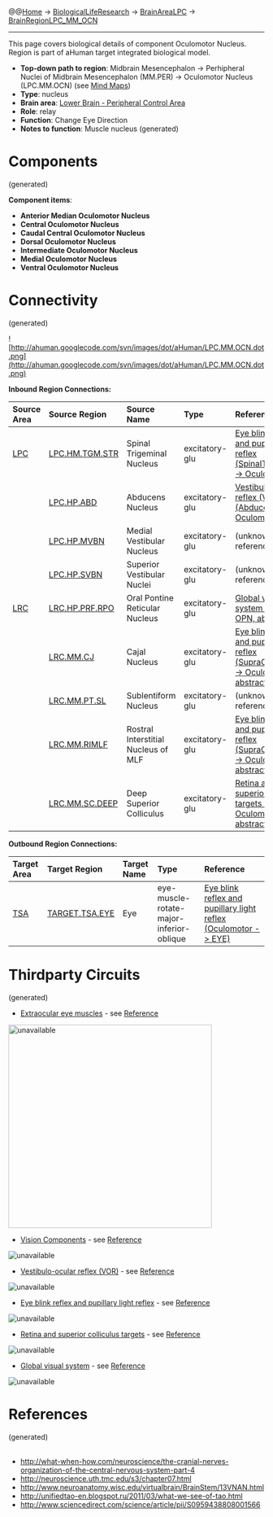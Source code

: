 @@[Home](Home.md) -> [BiologicalLifeResearch](BiologicalLifeResearch.md) -> [BrainAreaLPC](BrainAreaLPC.md) -> [BrainRegionLPC\_MM\_OCN](BrainRegionLPC_MM_OCN.md)

---


This page covers biological details of component Oculomotor Nucleus.
Region is part of aHuman target integrated biological model.

  * **Top-down path to region**: Midbrain Mesencephalon -> Perhipheral Nuclei of Midbrain Mesencephalon (MM.PER) -> Oculomotor Nucleus (LPC.MM.OCN) (see [Mind Maps](OverallMindMaps.md))
  * **Type**: nucleus
  * **Brain area**: [Lower Brain - Peripheral Control Area](BrainAreaLPC.md)
  * **Role**: relay
  * **Function**: Change Eye Direction
  * **Notes to function**: Muscle nucleus
(generated)
# Components #
(generated)


**Component items**:
  * **Anterior Median Oculomotor Nucleus**
  * **Central Oculomotor Nucleus**
  * **Caudal Central Oculomotor Nucleus**
  * **Dorsal Oculomotor Nucleus**
  * **Intermediate Oculomotor Nucleus**
  * **Medial Oculomotor Nucleus**
  * **Ventral Oculomotor Nucleus**

# Connectivity #
(generated)


![http://ahuman.googlecode.com/svn/images/dot/aHuman/LPC.MM.OCN.dot.png](http://ahuman.googlecode.com/svn/images/dot/aHuman/LPC.MM.OCN.dot.png)

**Inbound Region Connections:**

| **Source Area** | **Source Region** | **Source Name** | **Type** | **Reference** |
|:----------------|:------------------|:----------------|:---------|:--------------|
| [LPC](BrainAreaLPC.md) | [LPC.HM.TGM.STR](BrainRegionLPC_HM_TGM_STR.md) | Spinal Trigeminal Nucleus | excitatory-glu | [Eye blink reflex and pupillary light reflex (SpinalTrigeminal -> Oculomotor)](http://neuroscience.uth.tmc.edu/s3/chapter07.html) |
|                 | [LPC.HP.ABD](BrainRegionLPC_HP_ABD.md) | Abducens Nucleus | excitatory-glu | [Vestibulo-ocular reflex (VOR) (Abducens -> Oculomotor)](http://www.neuroanatomy.wisc.edu/virtualbrain/BrainStem/13VNAN.html) |
|                 | [LPC.HP.MVBN](BrainRegionLPC_HP_MVBN.md) | Medial Vestibular Nucleus | excitatory-glu | (unknown reference) |
|                 | [LPC.HP.SVBN](BrainRegionLPC_HP_SVBN.md) | Superior Vestibular Nuclei | excitatory-glu | (unknown reference) |
| [LRC](BrainAreaLRC.md) | [LRC.HP.PRF.RPO](BrainRegionLRC_HP_PRF_RPO.md) | Oral Pontine Reticular Nucleus | excitatory-glu | [Global visual system (RF -> OPN, abstract)](http://www.sciencedirect.com/science/article/pii/S0959438808001566) |
|                 | [LRC.MM.CJ](BrainRegionLRC_MM_CJ.md) | Cajal Nucleus   | excitatory-glu | [Eye blink reflex and pupillary light reflex (SupraOculomotor -> Oculomotor, abstract)](http://neuroscience.uth.tmc.edu/s3/chapter07.html) |
|                 | [LRC.MM.PT.SL](BrainRegionLRC_MM_PT_SL.md) | Sublentiform Nucleus | excitatory-glu | (unknown reference) |
|                 | [LRC.MM.RIMLF](BrainRegionLRC_MM_RIMLF.md) | Rostral Interstitial Nucleus of MLF | excitatory-glu | [Eye blink reflex and pupillary light reflex (SupraOculomotor -> Oculomotor, abstract)](http://neuroscience.uth.tmc.edu/s3/chapter07.html) |
|                 | [LRC.MM.SC.DEEP](BrainRegionLRC_MM_SC_DEEP.md) | Deep Superior Colliculus | excitatory-glu | [Retina and superior colliculus targets (SC -> Oculomotor, abstract)](http://unifiedtao-en.blogspot.ru/2011/03/what-we-see-of-tao.html) |

**Outbound Region Connections:**

| **Target Area** | **Target Region** | **Target Name** | **Type** | **Reference** |
|:----------------|:------------------|:----------------|:---------|:--------------|
| [TSA](BrainAreaTSA.md) | [TARGET.TSA.EYE](BrainRegionTARGET_TSA_EYE.md) | Eye             | eye-muscle-rotate-major-inferior-oblique | [Eye blink reflex and pupillary light reflex (Oculomotor -> EYE)](http://neuroscience.uth.tmc.edu/s3/chapter07.html) |

# Thirdparty Circuits #
(generated)

  * [Extraocular eye muscles](http://what-when-how.com/wp-content/uploads/2012/04/tmp15F38_thumb.jpg) - see [Reference](http://what-when-how.com/neuroscience/the-cranial-nerves-organization-of-the-central-nervous-system-part-4)

<img src='http://what-when-how.com/wp-content/uploads/2012/04/tmp15F38_thumb.jpg' alt='unavailable' height='400width=400'>

<ul><li><a href='http://ahuman.googlecode.com/svn/images/wiki/research/biomodel/vision-subcortical.jpg'>Vision Components</a> - see <a href='http://neuroscience.uth.tmc.edu/s3/chapter07.html'>Reference</a></li></ul>

<img src='http://ahuman.googlecode.com/svn/images/wiki/research/biomodel/vision-subcortical.jpg' alt='unavailable'>

<ul><li><a href='http://www.neuroanatomy.wisc.edu/virtualbrain/Images/13R.jpg'>Vestibulo-ocular reflex (VOR)</a> - see <a href='http://www.neuroanatomy.wisc.edu/virtualbrain/BrainStem/13VNAN.html'>Reference</a></li></ul>

<img src='http://www.neuroanatomy.wisc.edu/virtualbrain/Images/13R.jpg' alt='unavailable'>

<ul><li><a href='http://ahuman.googlecode.com/svn/images/wiki/research/biomodel/oculomotor.jpg'>Eye blink reflex and pupillary light reflex</a> - see <a href='http://neuroscience.uth.tmc.edu/s3/chapter07.html'>Reference</a></li></ul>

<img src='http://ahuman.googlecode.com/svn/images/wiki/research/biomodel/oculomotor.jpg' alt='unavailable'>

<ul><li><a href='http://2.bp.blogspot.com/-mjoruMnWeaU/TVp_YcF7meI/AAAAAAAAAsQ/8oZIVJrZVnw/s1600/Gray722.png'>Retina and superior colliculus targets</a> - see <a href='http://unifiedtao-en.blogspot.ru/2011/03/what-we-see-of-tao.html'>Reference</a></li></ul>

<img src='http://2.bp.blogspot.com/-mjoruMnWeaU/TVp_YcF7meI/AAAAAAAAAsQ/8oZIVJrZVnw/s1600/Gray722.png' alt='unavailable'>

<ul><li><a href='http://ars.els-cdn.com/content/image/1-s2.0-S0959438808001566-gr1.jpg'>Global visual system</a> - see <a href='http://www.sciencedirect.com/science/article/pii/S0959438808001566'>Reference</a></li></ul>

<img src='http://ars.els-cdn.com/content/image/1-s2.0-S0959438808001566-gr1.jpg' alt='unavailable'>


<h1>References</h1>
(generated)<br>
<br>
<ul><li><a href='http://what-when-how.com/neuroscience/the-cranial-nerves-organization-of-the-central-nervous-system-part-4'>http://what-when-how.com/neuroscience/the-cranial-nerves-organization-of-the-central-nervous-system-part-4</a>
</li><li><a href='http://neuroscience.uth.tmc.edu/s3/chapter07.html'>http://neuroscience.uth.tmc.edu/s3/chapter07.html</a>
</li><li><a href='http://www.neuroanatomy.wisc.edu/virtualbrain/BrainStem/13VNAN.html'>http://www.neuroanatomy.wisc.edu/virtualbrain/BrainStem/13VNAN.html</a>
</li><li><a href='http://unifiedtao-en.blogspot.ru/2011/03/what-we-see-of-tao.html'>http://unifiedtao-en.blogspot.ru/2011/03/what-we-see-of-tao.html</a>
</li><li><a href='http://www.sciencedirect.com/science/article/pii/S0959438808001566'>http://www.sciencedirect.com/science/article/pii/S0959438808001566</a></li></ul>
